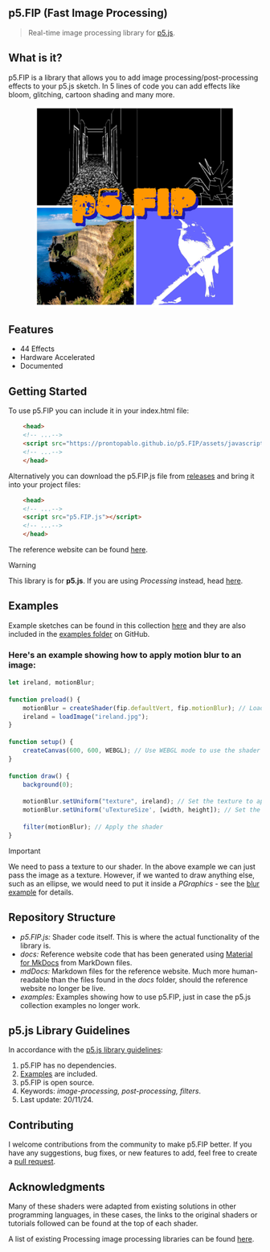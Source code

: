 ## p5.FIP (Fast Image Processing)
> Real-time image processing library for [p5.js](https://p5js.org/).

## What is it?
p5.FIP is a library that allows you to add image processing/post-processing effects to your p5.js sketch. In 5 lines of code you can add effects like bloom, glitching, cartoon shading and many more.


<div style="display: flex; justify-content: center">
        <div>
        <img width="400" height="400" src="./examples/images/p5.FIPLogo.jpg">
        </div>
</div>

## Features
- 44 Effects
- Hardware Accelerated
- Documented

## Getting Started

To use p5.FIP you can include it in your index.html file:
```html
    <head>
    <!-- ...-->
    <script src="https://prontopablo.github.io/p5.FIP/assets/javascripts/p5.FIP.js"></script>
    <!-- ...-->
    </head>
```
Alternatively you can download the p5.FIP.js file from [releases](https://github.com/prontopablo/p5.FIP/releases) and bring it into your project files:
``` html
    <head>
    <!-- ...-->
    <script src="p5.FIP.js"></script>
    <!-- ...-->
    </head>
```
The reference website can be found [here](https://prontopablo.github.io/p5.FIP/).

> [!WARNING]
> This library is for **p5.js**. If you are using _Processing_ instead, head [here](https://github.com/prontopablo/FIP).

## Examples
Example sketches can be found in this collection [here](https://editor.p5js.org/prontopablo/collections/MA4R8jvck) and they are also included in the [examples folder](https://github.com/prontopablo/p5.FIP/tree/main/examples) on GitHub.

<h3> Here's an example showing how to apply motion blur to an image: </h3>

```js
let ireland, motionBlur;

function preload() {
    motionBlur = createShader(fip.defaultVert, fip.motionBlur); // Load the  motion blur shader
    ireland = loadImage("ireland.jpg");
}

function setup() {
    createCanvas(600, 600, WEBGL); // Use WEBGL mode to use the shader
}
  
function draw() {
    background(0);

    motionBlur.setUniform("texture", ireland); // Set the texture to apply the shader to
    motionBlur.setUniform('uTextureSize', [width, height]); // Set the size of the texture

    filter(motionBlur); // Apply the shader
}  
```
> [!IMPORTANT]  
> We need to pass a texture to our shader. In the above example we can just pass the image as a texture. However, if we wanted to draw anything else, such as an ellipse, we would need to put it inside a _PGraphics_ - see the [blur example](https://editor.p5js.org/prontopablo/sketches/AoeQAXAap) for details.

## Repository Structure
- _p5.FIP.js:_ Shader code itself. This is where the actual functionality of the library is.
- _docs:_ Reference website code that has been generated using [Material for MkDocs](https://squidfunk.github.io/mkdocs-material/) from MarkDown files.
- _mdDocs:_ Markdown files for the reference website. Much more human-readable than the files found in the _docs_ folder, should the reference website no longer be live.
- _examples:_ Examples showing how to use p5.FIP, just in case the p5.js collection examples no longer work.

## p5.js Library Guidelines
In accordance with the [p5.js library guidelines](https://github.com/processing/p5.js/blob/main/contributor_docs/creating_libraries.md):

1. p5.FIP has no dependencies.
3. [Examples](https://github.com/prontopablo/p5.FIP/tree/main/examples) are included.
4. p5.FIP is open source.
5. Keywords: _image-processing, post-processing, filters_.
6. Last update: 20/11/24.

## Contributing
I welcome contributions from the community to make p5.FIP better. If you have any suggestions, bug fixes, or new features to add, feel free to create a [pull request](https://github.com/prontopablo/p5.FIP/pulls).

## Acknowledgments
Many of these shaders were adapted from existing solutions in other programming languages, in these cases, the links to the original shaders or tutorials followed can be found at the top of each shader.

A list of existing Processing image processing libraries can be found [here](https://prontopablo.github.io/p5.FIP/resources).
